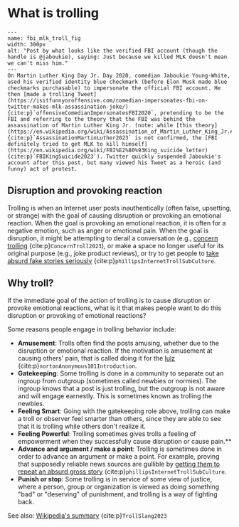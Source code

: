 # What is trolling

```{figure} fbi_mlk_troll.jpg
---
name: fbi_mlk_troll_fig
width: 300px
alt: "Post by what looks like the verified FBI account (though the handle is @jaboukie), saying: Just because we killed MLK doesn't mean we can't miss him."
---
On Martin Luther King Day Jr. Day 2020, comedian Jaboukie Young-White, used his verified identity blue checkmark (before Elon Musk made blue checkmarks purchasable) to impersonate the official FBI account. He then [made a trolling Tweet](https://isitfunnyoroffensive.com/comedian-impersonates-fbi-on-twitter-makes-mlk-assassination-joke/) {cite:p}`offensiveComedianImpersonatesFBI2020`, pretending to be the FBI and referring to the theory that the FBI was behind the assassination of Martin Luther King Jr. (note: while [this theory](https://en.wikipedia.org/wiki/Assassination_of_Martin_Luther_King_Jr.#Alleged_government_involvement) {cite:p}`AssassinationMartinLuther2023` is not confirmed, the [FBI definitely tried to get MLK to kill himself](https://en.wikipedia.org/wiki/FBI%E2%80%93King_suicide_letter) {cite:p}`FBIKingSuicide2023`). Twitter quickly suspended Jaboukie's account after this post, but many viewed his Tweet as a heroic (and funny) act of protest.
```

## Disruption and provoking reaction
Trolling is when an Internet user posts inauthentically (often false, upsetting, or strange) with the goal of causing disruption or provoking an emotional reaction. When the goal is provoking an emotional reaction, it is often for a negative emotion, such as anger or emotional pain. When the goal is disruption, it might be attempting to derail a conversation (e.g., [concern trolling](https://en.wiktionary.org/wiki/concern_troll) {cite:p}`ConcernTroll2023`), or make a space no longer useful for its original purpose (e.g., joke product reviews), or try to get people to [take absurd fake stories seriously](https://www.scientificamerican.com/article/internet-troll-sub-culture-s-savage-spoofing-of-mainstream-media-excerpt/) {cite:p}`phillipsInternetTrollSubCulture`.

## Why troll?
If the immediate goal of the action of trolling is to cause disruption or provoke emotional reactions, what is it that makes people want to do this disruption or provoking of emotional reactions?

Some reasons people engage in trolling behavior include:
- __Amusement__: Trolls often find the posts amusing, whether due to the disruption or emotional reaction. If the motivation is amusement at causing others' pain, that is called doing it for the [lulz](https://www.wired.com/2011/11/anonymous-101/) {cite:p}`nortonAnonymous101Introduction`.
- __Gatekeeping__: Some trolling is done in a community to separate out an ingroup from outgroup (sometimes called newbies or normies). The ingroup knows that a post is just trolling, but the outgroup is not aware and will engage earnestly. This is sometimes known as trolling the newbies.
- __Feeling Smart__: Going with the gatekeeping role above, trolling can make a troll or observer feel smarter than others, since they are able to see that it is trolling while others don't realize it.
- __Feeling Powerful__: Trolling sometimes gives trolls a feeling of empowerment when they successfully cause disruption or cause pain.**
- **Advance and argument / make a point**: Trolling is sometimes done in order to advance an argument or make a point. For example, proving that supposedly reliable news sources are gullible by [getting them to repeat an absurd gross story](https://www.scientificamerican.com/article/internet-troll-sub-culture-s-savage-spoofing-of-mainstream-media-excerpt/) {cite:p}`phillipsInternetTrollSubCulture`.
- **Punish or stop**: Some trolling is in service of some view of justice, where a person, group or organization is viewed as doing something "bad" or "deserving" of punishment, and trolling is a way of fighting back.

See also: [Wikipedia's summary](https://en.wikipedia.org/wiki/Internet_troll) {cite:p}`TrollSlang2023`
